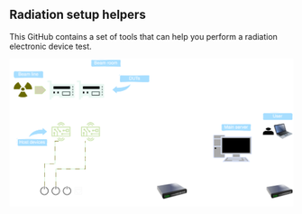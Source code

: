 ## Radiation setup helpers

This GitHub contains a set of tools that can help you perform a radiation electronic device test.

![RadHelper tools usage](https://github.com/radhelper/.github/blob/main/profile/radhelper_overview.drawio.svg)